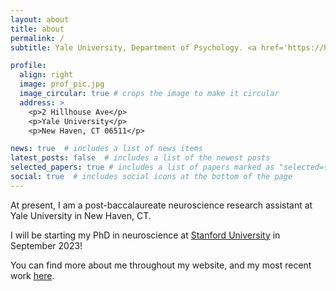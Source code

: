 ```yaml
---
layout: about
title: about
permalink: /
subtitle: Yale University, Department of Psychology. <a href='https://holmeslab.yale.edu/people/'>Holmes Lab</a>.

profile:
  align: right
  image: prof_pic.jpg
  image_circular: true # crops the image to make it circular
  address: >
    <p>2 Hillhouse Ave</p>
    <p>Yale University</p>
    <p>New Haven, CT 06511</p>

news: true  # includes a list of news items
latest_posts: false  # includes a list of the newest posts
selected_papers: true # includes a list of papers marked as "selected={true}"
social: true  # includes social icons at the bottom of the page
---
```


At present, I am a post-baccalaureate neuroscience research assistant at Yale University in New Haven, CT. 

I will be starting my PhD in neuroscience at [Stanford University](https://med.stanford.edu/neurogradprogram.html) in September 2023! 

You can find more about me throughout my website, and my most recent work [here](https://scholar.google.com/citations?user=YKTfMsYAAAAJ&hl=en&oi=ao). 

